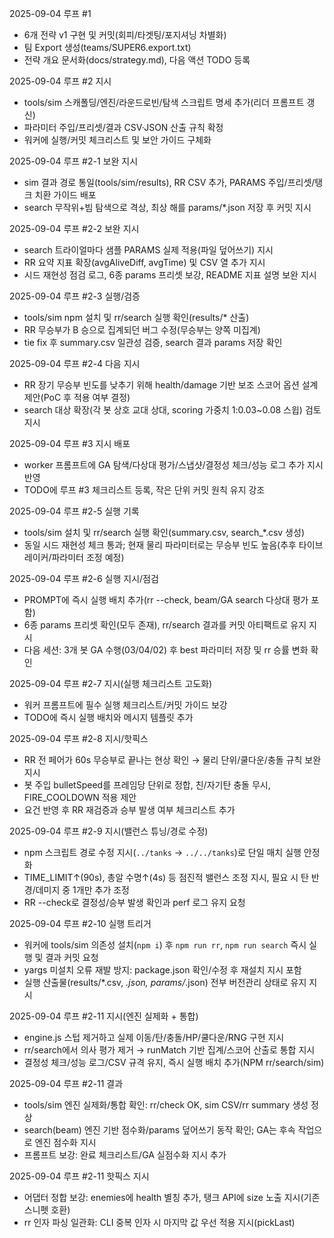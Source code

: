 2025-09-04 루프 #1
- 6개 전략 v1 구현 및 커밋(회피/타겟팅/포지셔닝 차별화)
- 팀 Export 생성(teams/SUPER6.export.txt)
- 전략 개요 문서화(docs/strategy.md), 다음 액션 TODO 등록

2025-09-04 루프 #2 지시
- tools/sim 스캐폴딩/엔진/라운드로빈/탐색 스크립트 명세 추가(리더 프롬프트 갱신)
- 파라미터 주입/프리셋/결과 CSV·JSON 산출 규칙 확정
- 워커에 실행/커밋 체크리스트 및 보안 가이드 구체화

2025-09-04 루프 #2-1 보완 지시
- sim 결과 경로 통일(tools/sim/results), RR CSV 추가, PARAMS 주입/프리셋/탱크 치환 가이드 배포
- search 무작위+빔 탐색으로 격상, 최상 해를 params/*.json 저장 후 커밋 지시

2025-09-04 루프 #2-2 보완 지시
- search 트라이얼마다 샘플 PARAMS 실제 적용(파일 덮어쓰기) 지시
- RR 요약 지표 확장(avgAliveDiff, avgTime) 및 CSV 열 추가 지시
- 시드 재현성 점검 로그, 6종 params 프리셋 보강, README 지표 설명 보완 지시

2025-09-04 루프 #2-3 실행/검증
- tools/sim npm 설치 및 rr/search 실행 확인(results/* 산출)
- RR 무승부가 B 승으로 집계되던 버그 수정(무승부는 양쪽 미집계)
- tie fix 후 summary.csv 일관성 검증, search 결과 params 저장 확인
 
2025-09-04 루프 #2-4 다음 지시
- RR 장기 무승부 빈도를 낮추기 위해 health/damage 기반 보조 스코어 옵션 설계 제안(PoC 후 적용 여부 결정)
- search 대상 확장(각 봇 상호 교대 상대, scoring 가중치 1:0.03~0.08 스윕) 검토 지시

2025-09-04 루프 #3 지시 배포
- worker 프롬프트에 GA 탐색/다상대 평가/스냅샷/결정성 체크/성능 로그 추가 지시 반영
- TODO에 루프 #3 체크리스트 등록, 작은 단위 커밋 원칙 유지 강조

2025-09-04 루프 #2-5 실행 기록
- tools/sim 설치 및 rr/search 실행 확인(summary.csv, search_*.csv 생성)
- 동일 시드 재현성 체크 통과; 현재 물리 파라미터로는 무승부 빈도 높음(추후 타이브레이커/파라미터 조정 예정)

2025-09-04 루프 #2-6 실행 지시/점검
- PROMPT에 즉시 실행 배치 추가(rr --check, beam/GA search 다상대 평가 포함)
- 6종 params 프리셋 확인(모두 존재), rr/search 결과를 커밋 아티팩트로 유지 지시
- 다음 세션: 3개 봇 GA 수행(03/04/02) 후 best 파라미터 저장 및 rr 승률 변화 확인

2025-09-04 루프 #2-7 지시(실행 체크리스트 고도화)
- 워커 프롬프트에 필수 실행 체크리스트/커밋 가이드 보강
- TODO에 즉시 실행 배치와 메시지 템플릿 추가

2025-09-04 루프 #2-8 지시/핫픽스
- RR 전 페어가 60s 무승부로 끝나는 현상 확인 → 물리 단위/쿨다운/충돌 규칙 보완 지시
- 봇 주입 bulletSpeed를 프레임당 단위로 정합, 친/자기탄 충돌 무시, FIRE_COOLDOWN 적용 제안
- 요건 반영 후 RR 재검증과 승부 발생 여부 체크리스트 추가

2025-09-04 루프 #2-9 지시(밸런스 튜닝/경로 수정)
- npm 스크립트 경로 수정 지시(`../tanks` → `../../tanks`)로 단일 매치 실행 안정화
- TIME_LIMIT↑(90s), 총알 수명↑(4s) 등 점진적 밸런스 조정 지시, 필요 시 탄 반경/데미지 중 1개만 추가 조정
- RR --check로 결정성/승부 발생 확인과 perf 로그 유지 요청

2025-09-04 루프 #2-10 실행 트리거
- 워커에 tools/sim 의존성 설치(`npm i`) 후 `npm run rr`, `npm run search` 즉시 실행 및 결과 커밋 요청
- yargs 미설치 오류 재발 방지: package.json 확인/수정 후 재설치 지시 포함
- 실행 산출물(results/*.csv, *.json, params/*.json) 전부 버전관리 상태로 유지 지시

2025-09-04 루프 #2-11 지시(엔진 실제화 + 통합)
- engine.js 스텁 제거하고 실제 이동/탄/충돌/HP/쿨다운/RNG 구현 지시
- rr/search에서 의사 평가 제거 → runMatch 기반 집계/스코어 산출로 통합 지시
- 결정성 체크/성능 로그/CSV 규격 유지, 즉시 실행 배치 추가(NPM rr/search/sim)

2025-09-04 루프 #2-11 결과
- tools/sim 엔진 실제화/통합 확인: rr/check OK, sim CSV/rr summary 생성 정상
- search(beam) 엔진 기반 점수화/params 덮어쓰기 동작 확인; GA는 후속 작업으로 엔진 점수화 지시
- 프롬프트 보강: 완료 체크리스트/GA 실점수화 지시 추가

2025-09-04 루프 #2-11 핫픽스 지시
- 어댑터 정합 보강: enemies에 health 별칭 추가, 탱크 API에 size 노출 지시(기존 스니펫 호환)
- rr 인자 파싱 일관화: CLI 중복 인자 시 마지막 값 우선 적용 지시(pickLast)
